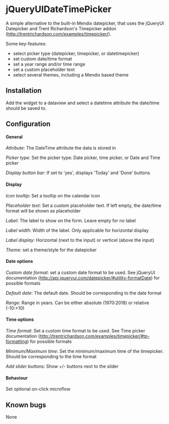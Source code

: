 # jQueryUIDateTimePicker
A simple alternative to the built-in Mendix datepicker, that uses the jQueryUI Datepicker and Trent Richardson's Timepicker addon (http://trentrichardson.com/examples/timepicker/).

Some key-features:
- select picker type (datepicker, timepicker, or datetimepicker)
- set custom date/time format
- set a year range and/or time range
- set a custom placeholder text
- select several themes, including a Mendix based theme

## Installation
Add the widget to a dataview and select a datetime attribute the date/time should be saved to.

## Configuration
  #### General
  _Attribute_: The DateTime attribute the data is stored in
  
  _Picker type_: Set the picker type: Date picker, time picker, or Date and Time picker
  
  _Display button bar_: If set to 'yes', displays 'Today' and 'Done' buttons
  
  #### Display
  _Icon tooltip_: Set a tooltip on the calendar icon
  
  _Placeholder text_: Set a custom placeholder text. If left empty, the date/time format will be shown as placeholder
  
  _Label_: The label to show on the form. Leave empty for no label
  
  _Label width_: Width of the label. Only applicable for horizontal display
  
  _Label display_: Horizontal (next to the input) or verticel (above the input)
  
  _Theme_: set a theme/style for the datepicker
  
  #### Date options
  _Custom date format_: set a custom date format to be used. See jQueryUI documentation (http://api.jqueryui.com/datepicker/#utility-formatDate) for possible formats
  
  _Default date_: The default date. Should be corresponding to the date format
  
  _Range_: Range in years. Can be either absolute (1970:2018) or relative (-10:+10)
  
  #### Time options
  _Time format_: Set a custom time format to be used. See Time picker documentation (http://trentrichardson.com/examples/timepicker/#tp-formatting) for possible formats
  
  _Minimum/Maximum time_: Set the minimum/maximum time of the timepicker. Should be corresponding to the time format
  
  _Add slider buttons_: Show +/- buttons next to the slider
  
  #### Behaviour
  Set optional on-click microflow

## Known bugs
None
